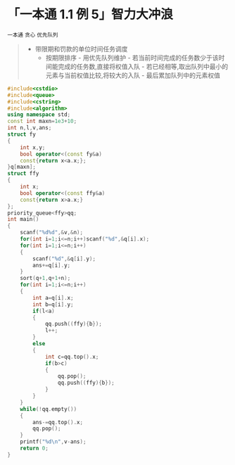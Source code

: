# 「一本通 1.1 例 5」智力大冲浪

`一本通` `贪心` `优先队列`

> - 带限期和罚款的单位时间任务调度
>     - 按期限排序
	- 用优先队列维护
	- 若当前时间完成的任务数少于该时间能完成的任务数,直接将权值入队
	- 若已经相等,取出队列中最小的元素与当前权值比较,将较大的入队
	- 最后累加队列中的元素权值
```cpp
#include<cstdio>
#include<queue>
#include<cstring>
#include<algorithm>
using namespace std;
const int maxn=1e3+10;
int n,l,v,ans;
struct fy
{
	int x,y;
	bool operator<(const fy&a)
	const{return x<a.x;};
}q[maxn];
struct ffy
{
	int x;
	bool operator<(const ffy&a)
	const{return x>a.x;}
};
priority_queue<ffy>qq;
int main()
{
	scanf("%d%d",&v,&n);
	for(int i=1;i<=n;i++)scanf("%d",&q[i].x);
	for(int i=1;i<=n;i++)
	{
		scanf("%d",&q[i].y);
		ans+=q[i].y;
	}
	sort(q+1,q+1+n);
	for(int i=1;i<=n;i++)
	{
		int a=q[i].x;
		int b=q[i].y;
		if(l<a)
		{
			qq.push((ffy){b});
			l++;
		}
		else 
		{
			int c=qq.top().x;
			if(b>c)
			{
				qq.pop();
				qq.push((ffy){b});
			}
		}
	}
	while(!qq.empty())
	{
		ans-=qq.top().x;
		qq.pop();
	}
	printf("%d\n",v-ans);
	return 0;
}
```
<!--stackedit_data:
eyJoaXN0b3J5IjpbNzIzODkzNDUzLC05MjY0NTI4OTJdfQ==
-->